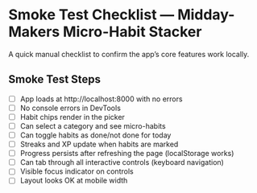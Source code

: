 # Smoke Test Checklist — Midday-Makers Micro-Habit Stacker

A quick manual checklist to confirm the app’s core features work locally.

## Smoke Test Steps

- [ ] App loads at http://localhost:8000 with no errors
- [ ] No console errors in DevTools
- [ ] Habit chips render in the picker
- [ ] Can select a category and see micro-habits
- [ ] Can toggle habits as done/not done for today
- [ ] Streaks and XP update when habits are marked
- [ ] Progress persists after refreshing the page (localStorage works)
- [ ] Can tab through all interactive controls (keyboard navigation)
- [ ] Visible focus indicator on controls
- [ ] Layout looks OK at mobile width
